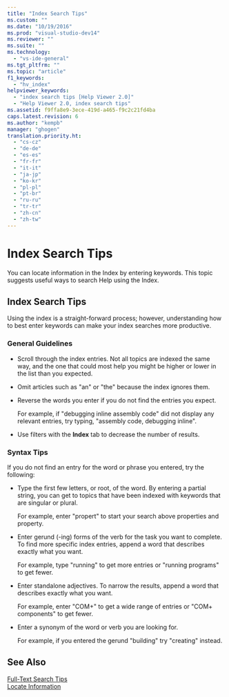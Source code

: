 ```yaml
---
title: "Index Search Tips"
ms.custom: ""
ms.date: "10/19/2016"
ms.prod: "visual-studio-dev14"
ms.reviewer: ""
ms.suite: ""
ms.technology: 
  - "vs-ide-general"
ms.tgt_pltfrm: ""
ms.topic: "article"
f1_keywords: 
  - "hv_index"
helpviewer_keywords: 
  - "index search tips [Help Viewer 2.0]"
  - "Help Viewer 2.0, index search tips"
ms.assetid: f9ffa8e9-3ece-419d-a465-f9c2c21fd4ba
caps.latest.revision: 6
ms.author: "kempb"
manager: "ghogen"
translation.priority.ht: 
  - "cs-cz"
  - "de-de"
  - "es-es"
  - "fr-fr"
  - "it-it"
  - "ja-jp"
  - "ko-kr"
  - "pl-pl"
  - "pt-br"
  - "ru-ru"
  - "tr-tr"
  - "zh-cn"
  - "zh-tw"
---
```

# Index Search Tips
You can locate information in the Index by entering keywords. This topic suggests useful ways to search Help using the Index.  
  
## Index Search Tips  
 Using the index is a straight-forward process; however, understanding how to best enter keywords can make your index searches more productive.  
  
### General Guidelines  
  
-   Scroll through the index entries. Not all topics are indexed the same way, and the one that could most help you might be higher or lower in the list than you expected.  
  
-   Omit articles such as "an" or "the" because the index ignores them.  
  
-   Reverse the words you enter if you do not find the entries you expect.  
  
     For example, if "debugging inline assembly code" did not display any relevant entries, try typing, "assembly code, debugging inline".  
  
-   Use filters with the **Index** tab to decrease the number of results.  
  
### Syntax Tips  
 If you do not find an entry for the word or phrase you entered, try the following:  
  
-   Type the first few letters, or root, of the word. By entering a partial string, you can get to topics that have been indexed with keywords that are singular or plural.  
  
     For example, enter "propert" to start your search above properties and property.  
  
-   Enter gerund (-ing) forms of the verb for the task you want to complete. To find more specific index entries, append a word that describes exactly what you want.  
  
     For example, type "running" to get more entries or "running programs" to get fewer.  
  
-   Enter standalone adjectives. To narrow the results, append a word that describes exactly what you want.  
  
     For example, enter "COM+" to get a wide range of entries or "COM+ components" to get fewer.  
  
-   Enter a synonym of the word or verb you are looking for.  
  
     For example, if you entered the gerund "building" try "creating" instead.  
  
## See Also  
 [Full-Text Search Tips](../ide/full-text-search-tips.md)   
 [Locate Information](../ide/locate-information.md)